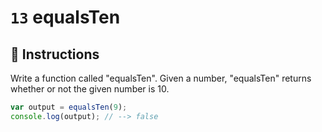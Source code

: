 # `13` equalsTen

## 📝 Instructions

Write a function called "equalsTen".
Given a number, "equalsTen" returns whether or not the given number is 10.

```Javascript
var output = equalsTen(9);
console.log(output); // --> false
```
